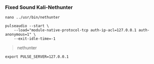 ### Fixed Sound Kali-Nethunter

```
nano ../usr/bin/nethunter
```

```
pulseaudio --start \
    --load="module-native-protocol-tcp auth-ip-acl=127.0.0.1 auth-anonymous=1" \
    --exit-idle-time=-1
```

> nethunter

```
export PULSE_SERVER=127.0.0.1
```
